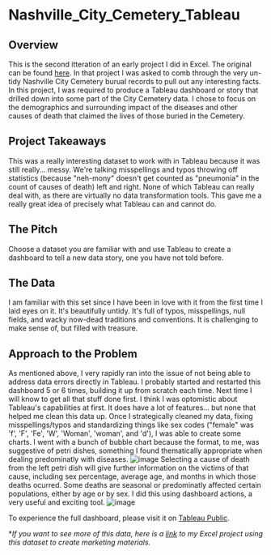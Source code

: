 # Nashville_City_Cemetery_Tableau
## Overview
This is the second itteration of an early project I did in Excel. The original can be found [here](https://github.com/jraiaromano/Nashville_City_Cemetery). In that project I was asked to comb through the very un-tidy Nashville City Cemetery burual records to pull out any interesting facts. 
In this project, I was required to produce a Tableau dashboard or story that drilled down into some part of the City Cemetery data. I chose to focus on the demographics and surrounding impact of the diseases and other causes of death that claimed the lives of those buried in the Cemetery. 
## Project Takeaways
This was a really interesting dataset to work with in Tableau because it was still really... messy. We're talking misspellings and typos throwing off statistics (because "neh-mony" doesn't get counted as "pneumonia" in the count of causes of death) left and right. None of which Tableau can really deal with, as there are virtually no data transformation tools. This gave me a really great idea of precisely what Tableau can and cannot do. 

## The Pitch
Choose a dataset you are familiar with and use Tableau to create a dashboard to tell a new data story, one you have not told before. 

## The Data
I am familiar with this set since I have been in love with it from the first time I laid eyes on it. It's beautifully untidy. It's full of typos, misspellings, null fields, and wacky now-dead traditions and conventions. It is challenging to make sense of, but filled with treasure.

## Approach to the Problem
As mentioned above, I very rapidly ran into the issue of not being able to address data errors directly in Tableau. I probably started and restarted this dashboard 5 or 6 times, building it up from scratch each time. Next time I will know to get all that stuff done first. I think I was optomistic about Tableau's capabilities at first. It does have a lot of features... but none that helped me clean this data up.
Once I strategically cleaned my data, fixing misspellings/typos and standardizing things like sex codes ("female" was 'f', 'F', 'Fe', 'W', 'Woman', 'woman', and 'd'), I was able to create some charts. I went with a bunch of bubble chart because the format, to me, was suggestive of petri dishes, something I found thematically appropriate when dealing predominatly with diseases. 
![image](https://user-images.githubusercontent.com/52726447/71549053-b8b87000-297c-11ea-8084-a82095c743aa.png)
Selecting a cause of death from the left petri dish will give further information on the victims of that cause, including sex percentage, average age, and months in which those deaths ocurred. Some deaths are seasonal or predominatly affected certain populations, either by age or by sex. I did this using dashboard actions, a very useful and exciting tool. 
![image](https://user-images.githubusercontent.com/52726447/71549127-e81bac80-297d-11ea-9596-0f6e8f4097d2.png)


To experience the full dashboard, please visit it on [Tableau Public](https://public.tableau.com/profile/julia5722#!/vizhome/NashvilleCityCemetery/Dashboard1?publish=yes).

**If you want to see more of this data, here is a [link](https://github.com/jraiaromano/Nashville_City_Cemetery) to my Excel project using this dataset to create marketing materials.*